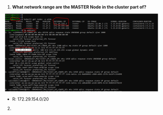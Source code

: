 1. **What network range are the MASTER Node in the cluster part of?**

![Alt Text](/00-images/network/service.PNG)
- R: 172.29.154.0/20

2. 
